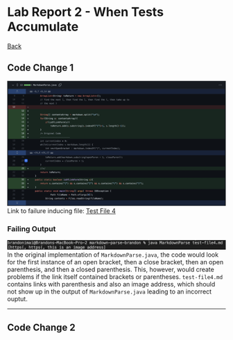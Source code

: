 # Lab Report 2 - When Tests Accumulate
[Back](https://bimai25.github.io/cse15l-lab-reports/index.html)
## Code Change 1
![Image](./screenshots/lab-report-2/code-change1.png)
Link to failure inducing file: [Test File 4](https://github.com/bimai25/markdown-parse/blob/421b0c655afb2343914d2a804bd052b2fd0fd371/test-file4.md)
### Failing Output
![Image](./screenshots/lab-report-2/symptom1.png)
In the original implementation of `MarkdownParse.java`, the code would look for the first instance of an open bracket, then a close bracket, then an open parenthesis, and then a closed parenthesis. This, however, would create problems if the link itself contained brackets or parentheses. `test-file4.md` contains links with parenthesis and also an image address, which should not show up in the output of `MarkdownParse.java` leading to an incorrect ouptut.

---
## Code Change 2